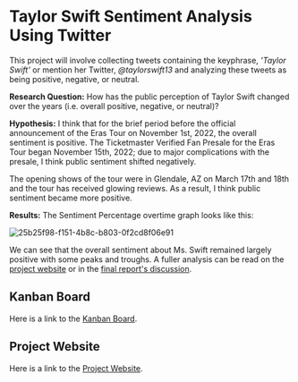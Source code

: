 # Taylor Swift Sentiment Analysis Using Twitter
This project will involve collecting tweets containing the keyphrase, *'Taylor Swift'* or mention her Twitter, *@taylorswift13* and analyzing these tweets as being positive, negative, or neutral.

**Research Question:** How has the public perception of Taylor Swift changed over the years (i.e. overall positive, negative, or neutral)?

**Hypothesis:** I think that for the brief period before the official announcement of the Eras Tour on November 1st, 2022, the overall sentiment is positive. The Ticketmaster Verified Fan Presale for the Eras Tour began November 15th, 2022; due to major complications with the presale, I think public sentiment shifted negatively.

The opening shows of the tour were in Glendale, AZ on March 17th and 18th and the tour has received glowing reviews. As a result, I think public sentiment became more positive.

**Results:** The Sentiment Percentage overtime graph looks like this:

![25b25f98-f151-4b8c-b803-0f2cd8f06e91](https://github.com/mikaylapeterson/Taylor-Swift-Sentiment-Analysis/assets/98986881/cca0fd81-14e5-4c62-96cc-605539020c81)

We can see that the overall sentiment about Ms. Swift remained largely positive with some peaks and troughs. A fuller analysis can be read on the [project website](https://mikaylapeterson.github.io/Taylor-Swift-Sentiment-Analysis/) or in the [final report's discussion](https://github.com/mikaylapeterson/Taylor-Swift-Sentiment-Analysis/blob/main/Final%20Presentation%20and%20Report/Mikayla%20Peterson%20-%20Taylor%20Swift%20Sentiment%20Analysis%20Using%20Twitter.pdf).

## Kanban Board
Here is a link to the [Kanban Board](https://github.com/users/mikaylapeterson/projects/2/views/2).

## Project Website
Here is a link to the [Project Website](https://mikaylapeterson.github.io/Taylor-Swift-Sentiment-Analysis/).
